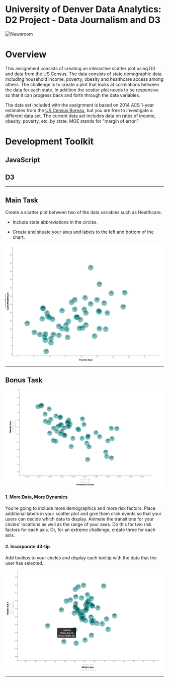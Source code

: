 # University of Denver Data Analytics: D2 Project - Data Journalism and D3

![Newsroom](https://media.giphy.com/media/v2xIous7mnEYg/giphy.gif)

# Overview
This assignment consists of creating an interactive scatter plot using D3 and data from the US Census. The data consists of state demographic data including household income, poverty, obesity and healthcare access among others. The challenge is to create a plot that looks at correlations between the data for each state. In addition the scatter plot needs to be responsive so that it can progress back and forth through the data variables.

The data set included with the assignment is based on 2014 ACS 1-year estimates from the [US Census Bureau](https://data.census.gov/cedsci/), but you are free to investigate a different data set. The current data set includes data on rates of income, obesity, poverty, etc. by state. MOE stands for "margin of error."


# Development Toolkit
## JavaScript
## D3
---

## Main Task


Create a scatter plot between two of the data variables such as Healthcare.

* Include state abbreviations in the circles.

* Create and situate your axes and labels to the left and bottom of the chart.

![image](Images/image1.png)
- - -

## Bonus Task


![image](Images/image2.png)

#### 1. More Data, More Dynamics

You're going to include more demographics and more risk factors. Place additional labels in your scatter plot and give them click events so that your users can decide which data to display. Animate the transitions for your circles' locations as well as the range of your axes. Do this for two risk factors for each axis. Or, for an extreme challenge, create three for each axis.


#### 2. Incorporate d3-tip

Add tooltips to your circles and display each tooltip with the data that the user has selected. 

![image](Images/image3.png)



- - -

